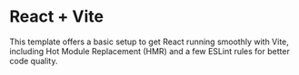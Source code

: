 # React + Vite

This template offers a basic setup to get React running smoothly with Vite, including Hot Module Replacement (HMR) and a few ESLint rules for better code quality.


